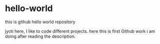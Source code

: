 # hello-world
this is github hello world repository

jyoti here, I like to code different projects.
here this is first Github work i am doing after reading the description.
